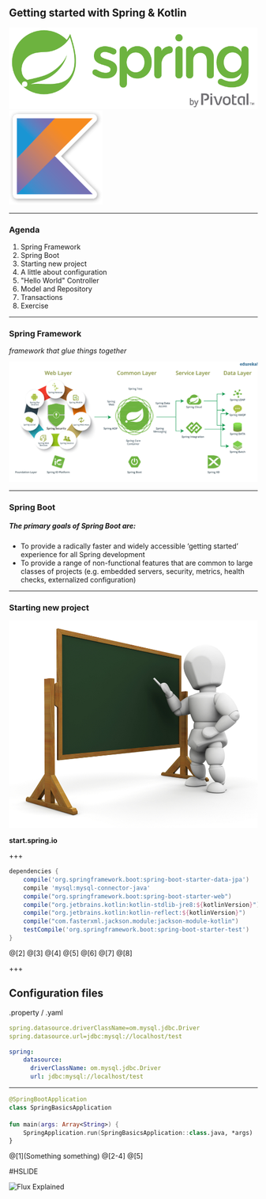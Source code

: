  ## Getting started with Spring & Kotlin

![SpringLogo](presentation/assets/springlogo.png)
![KotlinLogo](presentation/assets/kotlin-logo.png)

---

### Agenda

1. Spring Framework
2. Spring Boot
3. Starting new project
4. A little about configuration
5. "Hello World" Controller
6. Model and Repository
7. Transactions
8. Exercise

---
### Spring Framework
  _framework that glue things together_

![SpringEco](presentation/assets/ecosys.png)
 
---
 
### Spring Boot

##### The primary goals of Spring Boot are:

* To provide a radically faster and widely accessible ‘getting started’ experience for all Spring development
* To provide a range of non-functional features that are common to large classes of projects (e.g. embedded servers, security, metrics, health checks, externalized configuration)


---

### Starting new project
![NewProjectLogo](presentation/assets/newproject.jpg)

<b>start.spring.io</b>

+++

```groovy
dependencies {
	compile('org.springframework.boot:spring-boot-starter-data-jpa')
	compile 'mysql:mysql-connector-java'
	compile("org.springframework.boot:spring-boot-starter-web")
	compile("org.jetbrains.kotlin:kotlin-stdlib-jre8:${kotlinVersion}")
	compile("org.jetbrains.kotlin:kotlin-reflect:${kotlinVersion}")
	compile("com.fasterxml.jackson.module:jackson-module-kotlin")
	testCompile('org.springframework.boot:spring-boot-starter-test')
}
```
@[2]
@[3]
@[4]
@[5]
@[6]
@[7]
@[8]

+++
## Configuration files
.property / .yaml

```yaml
spring.datasource.driverClassName=om.mysql.jdbc.Driver
spring.datasource.url=jdbc:mysql://localhost/test
```

```yaml
spring:
    datasource:
      driverClassName: om.mysql.jdbc.Driver
      url: jdbc:mysql://localhost/test
```

---
```kotlin
@SpringBootApplication
class SpringBasicsApplication

fun main(args: Array<String>) {
    SpringApplication.run(SpringBasicsApplication::class.java, *args)
}
```
@[1](Something something)
@[2-4]
@[5]

#HSLIDE

![Flux Explained](https://facebook.github.io/flux/img/flux-simple-f8-diagram-explained-1300w.png)